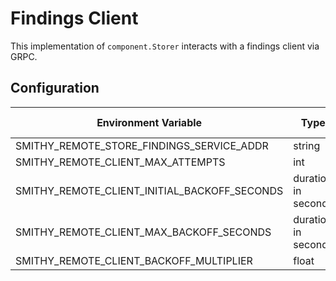 # Findings Client

This implementation of `component.Storer` interacts with a findings client via GRPC.

## Configuration

| Environment Variable                | Type                | Required | Default         | Possible Values          |
|-------------------------------------|---------------------|----------|-----------------|--------------------------|
| SMITHY\_REMOTE\_STORE\_FINDINGS\_SERVICE\_ADDR    | string              | no       | localhost:50051 | -                        |
| SMITHY\_REMOTE\_CLIENT\_MAX\_ATTEMPTS    | int                 | no       | 10              | -                        |
| SMITHY\_REMOTE\_CLIENT\_INITIAL\_BACKOFF\_SECONDS    | duration in seconds | no       | 5s              | -                        |
| SMITHY\_REMOTE\_CLIENT\_MAX\_BACKOFF\_SECONDS    | duration in seconds | no       | 60s             | -                        |
| SMITHY\_REMOTE\_CLIENT\_BACKOFF\_MULTIPLIER    | float               | no       | 1.5             | -                        |
